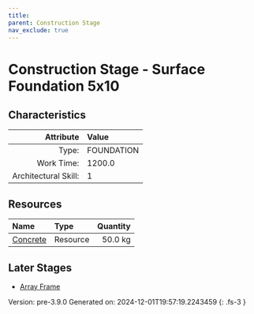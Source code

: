 ```yaml
---
title: 
parent: Construction Stage
nav_exclude: true
---
```

# Construction Stage - Surface Foundation 5x10


## Characteristics

| Attribute      | Value |
|--------:|:------|
|Type:|FOUNDATION|
|Work Time:|1200.0|
|Architectural Skill:|1|

## Resources

| Name | Type | Quantity |
|:-----|:-----|-----:|
|[Concrete](../resource/concrete.html)|Resource|50.0 kg|

## Later Stages
- [Array Frame](../construction/array-frame.html)


Version: pre-3.9.0 Generated on: 2024-12-01T19:57:19.2243459
{: .fs-3 }